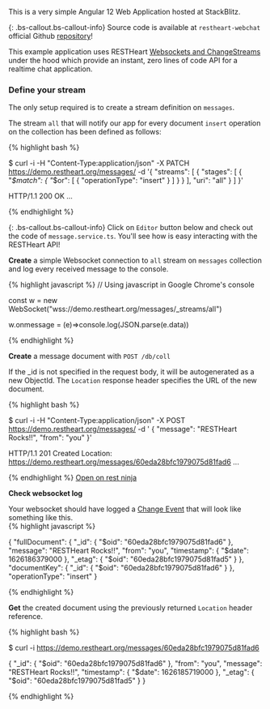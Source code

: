 This is a very simple Angular 12 Web Application hosted at StackBlitz. 

{: .bs-callout.bs-callout-info}
Source code is available at `restheart-webchat`  official Github [repository](https://github.com/SoftInstigate/restheart-webchat)! 


This example application uses RESTHeart [Websockets and ChangeStreams](https://restheart.org/docs/change-streams/) under the hood which provide an instant, 
zero lines of code API for a realtime chat application.

### Define your stream

The only setup required is to create a stream definition on `messages`. 

The stream `all` that will notify our app for every document `insert` operation on the collection has been defined as follows:

{% highlight bash %}

$ curl -i -H "Content-Type:application/json" -X PATCH https://demo.restheart.org/messages/ -d '{
    "streams": [
        {
            "stages": [
                {
                    "_$match": {
                        "_$or": [
                            {
                                "operationType": "insert"
                            }
                        ]
                    }
                }
            ],
            "uri": "all"
        }
    ]
}'

HTTP/1.1 200 OK
...


{% endhighlight %}


{: .bs-callout.bs-callout-info}
Click on `Editor` button below and check out the code of `message.service.ts`. You'll see how is easy interacting with the RESTHeart API!

<div id="rh-webchat-demo"></div>

<script type="text/javascript">
StackBlitzSDK.embedGithubProject('rh-webchat-demo', 'SoftInstigate/restheart-webchat', {
  openFile: 'src/app/services/message.service.ts',
  view: 'preview',
  width: "100%",
  height: "660px",
  hideNavigation: true,
  forceEmbedLayout: true
});
</script>

<div class="row mt-3">
    <div class="col-lg-3 pt-2">
        <p><strong>Create</strong> a simple Websocket connection to <code>all</code> stream on <code>messages</code> collection and log every received message to the console.</p>
    </div>
    <div class="col-lg-9">

{% highlight javascript %}
// Using javascript in Google Chrome's console

const w = new WebSocket("wss://demo.restheart.org/messages/_streams/all")

w.onmessage = (e)=>console.log(JSON.parse(e.data))

{% endhighlight %}
    </div>
</div>

<div class="row mt-3">
    <div class="col-lg-3 pt-2">
        <p><strong>Create</strong> a message document with <code>POST /db/coll</code></p>
        <p>If the _id is not specified in the request body, it will be autogenerated as a new ObjectId. The <code>Location</code> response header specifies the URL of the new document.</p>
    </div>
    <div class="col-lg-9">
    
{% highlight bash %}

$ curl -i -H "Content-Type:application/json" -X POST https://demo.restheart.org/messages/ -d '
    {
        "message": "RESTHeart Rocks!!",
        "from": "you"
    }'

HTTP/1.1 201 Created
Location: https://demo.restheart.org/messages/60eda28bfc1979075d81fad6
...

{% endhighlight %}
    <a href="https://restninja.io/share/9fa04fa80e839e4928b2c92c462810848ee1addf/0" class="btn btn-sm float-right" target="_blank">Open on rest ninja</a>
    </div>
</div>

<div class="row mt-3">
    <div class="col-lg-3 pt-2">
        <p><strong>Check websocket log</strong></p>
        Your websocket should have logged a <a href="https://docs.mongodb.com/manual/reference/change-events/"  target="_blank">Change Event</a> that will look like something like this.
    </div>
    <div class="col-lg-9">
{% highlight javascript %}

{
    "fullDocument": {
        "_id": {
            "$oid": "60eda28bfc1979075d81fad6"
        },
        "message": "RESTHeart Rocks!!",
        "from": "you",
        "timestamp": {
            "$date": 1626186379000
        },
        "_etag": {
            "$oid": "60eda28bfc1979075d81fad5"
        }
    },
    "documentKey": {
        "_id": {
            "$oid": "60eda28bfc1979075d81fad6"
        }
    },
    "operationType": "insert"
}

{% endhighlight %}
    </div>
</div>


<div class="row mt-3">
    <div class="col-lg-3 pt-2">
        <p><strong>Get</strong> the created document using the previously returned <code>Location</code> header reference.</p>
    </div>
    <div class="col-lg-9">
{% highlight bash %}

$ curl -i https://demo.restheart.org/messages/60eda28bfc1979075d81fad6

{
    "_id": {
        "$oid": "60eda28bfc1979075d81fad6"
    },
    "from": "you",
    "message": "RESTHeart Rocks!!",
    "timestamp": {
        "$date": 1626185719000
    },
    "_etag": {
        "$oid": "60eda28bfc1979075d81fad5"
    }
}

{% endhighlight %}
    </div>
</div>
